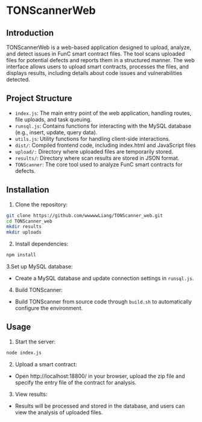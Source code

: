 # TONScannerWeb

## Introduction
TONScannerWeb is a web-based application designed to upload, analyze, and detect issues in FunC smart contract files. The tool scans uploaded files for potential defects and reports them in a structured manner. The web interface allows users to upload smart contracts, processes the files, and displays results, including details about code issues and vulnerabilities detected.

## Project Structure
- `index.js`: The main entry point of the web application, handling routes, file uploads, and task queuing.
- `runsql.js`: Contains functions for interacting with the MySQL database (e.g., insert, update, query data).
- `utils.js`: Utility functions for handling client-side interactions.
- `dist/`: Compiled frontend code, including index.html and JavaScript files
- `upload/:` Directory where uploaded files are temporarily stored.
- `results/`: Directory where scan results are stored in JSON format.
- `TONScanner`: The core tool used to analyze FunC smart contracts for defects.

## Installation
1. Clone the repository:
```bash
git clone https://github.com/wwwwwLiang/TONScanner_web.git
cd TONScanner_web
mkdir results
mkdir uploads
```

2. Install dependencies:
```bash
npm install
```

3.Set up MySQL database:
- Create a MySQL database and update connection settings in `runsql.js`.

4. Build TONScanner:
- Build TONScanner from source code through `build.sh` to automatically configure the environment.

## Usage
1. Start the server:
```bash
node index.js
```

2. Upload a smart contract:
- Open http://localhost:18800/ in your browser, upload the zip file and specify the entry file of the contract for analysis.

3. View results:
- Results will be processed and stored in the database, and users can view the analysis of uploaded files.